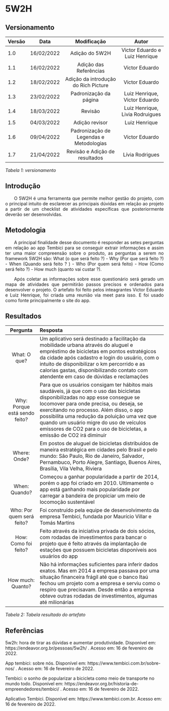 # 5W2H
## Versionamento

| Versão | Data | Modificação | Autor |
|-|-|:-:|:-:|
| 1.0 | 16/02/2022 | Adição do 5W2H | Victor Eduardo e Luiz Henrique |
| 1.1 | 16/02/2022 | Adição das Referências | Victor Eduardo |
| 1.2 | 18/02/2022 | Adição da introdução do Rich Picture | Victor Eduardo |
| 1.3 | 23/02/2022 | Padronização da página | Luiz Henrique, Victor Eduardo|
| 1.4 | 18/03/2022 | Revisão | Luiz Henrique, Livia Rodruigues |
| 1.5 | 04/03/2022 | Adição revisor | Luiz Henrique |
| 1.6 | 09/04/2022 | Padronização de Legendas e Metodologias | Victor Eduardo |
| 1.7 | 21/04/2022 | Revisão e Adição de resultados | Lívia Rodrigues |

*Tabela 1: versionamento*

## Introdução

<p align="justify">&emsp;&emsp;O 5W2H é uma ferramenta que permite melhor gestão do projeto, com o principal intuito de esclarecer as principais dúvidas em relação ao projeto a partir de um checklist de atividades específicas que posteriormente deverão ser desenvolvidas.</p>  

## Metodologia

<p align="justify">&emsp;&emsp;A principal finalidade desse documento é responder as setes perguntas em relação ao app Tembici para se conseguir extrair informações e assim ter uma maior compreensão sobre o produto, as perguntas a serem no framework 5W2H são: What (o que será feito ?) - Why (Por que será feito ?) - When (Quando será feito ? ) - Who (Por quem será feito) - How (Como será feito ?) - How much (quanto vai custar ?).</p>
<p align="justify">&emsp;&emsp;Após coletar as informações sobre esse questionário será gerado um mapa de atividades que permitirão passos precisos e ordenados para desenvolver o projeto. O artefato foi feito pelos inteagrantes Victor Eduardo e Luiz Henrique, foi criada uma reunião via meet para isso. E foi usado como fonte principalmente o site do app.</p>

## Resultados

| Pergunta | Resposta |
| :-------: | :------- |
| What: O que? |Um aplicativo será destinado a facilitação da mobilidade urbana através do aluguel e empréstimo de bicicletas em pontos estratégicos da cidade após cadastro e login do usuário, com o intuito de disponibilizar o km percorrido e as calorias gastas, disponibilizando contato com atendente em caso de dúvidas e reclamações|
| Why: Porque está sendo feito? |Para que os usuários consigam ter hábitos mais saudáveis, já que com o uso das bicicletas disponibilizadas no app esse consegue se locomover para onde precisa, ou deseja, se exercitando no processo. Além disso, o app possibilita uma redução da poluição uma vez que quando um usuário migre do uso de veículos emissores de CO2 para o uso de bicicletas, a emissão de CO2 irá diminuir|
| Where: Onde? |Em postos de aluguel de bicicletas distribuídos de maneira estratégica em cidades pelo Brasil e pelo mundo: São Paulo, Rio de Janeiro, Salvador, Pernambuco, Porto Alegre, Santiago, Buenos Aires, Brasília, Vila Velha, Riviera|
| When: Quando? |Começou a ganhar popularidade a partir de 2014, porém o app foi criado em 2010. Ultimamente o app está ganhando mais popularidade por carregar a bandeira de propiciar um meio de locomoção sustentável|
| Who: Por quem será feito? |Foi construído pela equipe de desenvolvimento da empresa Tembici, fundada por Maurício Villar e Tomás Martins|
| How: Como foi feito? |Feito através da iniciativa privada de dois sócios, com rodadas de investimentos para bancar o projeto que é feito através da implantação de estações que possuem bicicletas disponíveis aos usuários do app |
| How much: Quanto? |Não há informações suficientes para inferir dados exatos. Mas em 2014 a empresa passava por uma situação financeira frágil até que o banco Itaú fechou um projeto com a empresa e serviu como o respiro que precisavam. Desde então a empresa obteve outras rodadas de investimentos, algumas até milionárias|

*Tabela 2: Tabela resultado do artefato*

## Referências 
<p>5w2h: hora de tirar as dúvidas e aumentar produtividade. Disponível em: https://endeavor.org.br/pessoas/5w2h/ . Acesso em: 16 de fevereiro de 2022.</p>
<p>App tembici: sobre nós. Disponível em: https://www.tembici.com.br/sobre-nos/ . Acesso em: 16 de fevereiro de 2022.</p>
<p>Tembici: o sonho de popularizar a bicicleta como meio de transporte no mundo todo. Disponível em: https://endeavor.org.br/historia-de-empreendedores/tembici/ . Acesso em: 16 de fevereiro de 2022.</p>
<p>Aplicativo Tembici. Disponível em: https://www.tembici.com.br. Acesso em: 16 de fevereiro de 2022.</p>
